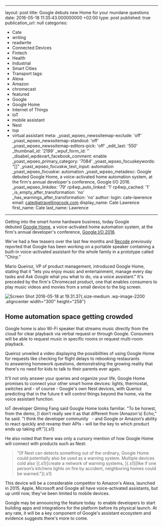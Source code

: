   - --
layout: post
title: Google debuts new Home for your mundane questions
date: 2016-05-18 11:35:43.000000000 +02:00
type: post
published: true
publication_url: null
categories:
  - Cate
  - writing
  - readwrite
  - Connected Devices
  - Fintech
  - Health
  - Industrial
  - Smart Cities
  - Transport
tags:
  - Alexa
  - Amazon
  - chromecast
  - featured
  - Google
  - Google Home
  - Internet of Things
  - IoT
  - mobile assistant
  - Nest
  - top
  - virtual assistant
meta:
  _yoast_wpseo_newssitemap-exclude: 'off'
  _yoast_wpseo_newssitemap-standout: 'off'
  _yoast_wpseo_newssitemap-editors-pick: 'off'
  _edit_last: '550'
  _thumbnail_id: '2199'
  _wpuf_form_id: ''
  _disabel_wpdevart_facebook_comment: enable
  _yoast_wpseo_primary_category: '7084'
  _yoast_wpseo_focuskeywords: "[]"
  _yoast_wpseo_focuskw_text_input: automation
  _yoast_wpseo_focuskw: automation
  _yoast_wpseo_metadesc: Google debuted Google Home, a voice-activated home automation
    system, at the firm's annual developer's conference, Google I/O 2016.
  _yoast_wpseo_linkdex: '79'
  rp4wp_auto_linked: '1'
  rp4wp_cached: '1'
  _is_empty_after_transformation: 'no'
  _has_warnings_after_transformation: 'no'
author:
  login: cate-lawrence
  email: cate@atravellingcook.com
  display_name: Cate Lawrence
  first_name: Cate
  last_name: Lawrence
---
Getting into the smart home hardware business, today Google
debuted [Google Home](https://home.google.com/), a voice-activated home
automation system, at the firm's annual developer's conference, [Google
I/O 2016](https://events.google.com/io2016/).

We've had a few teasers over the last few months
and [Recode](http://www.recode.net/2016/5/11/11658432/google-chirp-amazon-echo-rival) previously
reported that Google has been working on a portable speaker containing a
built-in voice-activated assistant for the whole family in a prototype
called "Chirp."

Mario Queiroz, VP of product management, introduced Google Home, stating
that it "lets you enjoy music and entertainment, manage every day tasks
and *Ask Google* what you what to do, via a voice assistant." It's
preceded by the firm's Chromecast product, one that enables consumers to
play music videos and movies from a small device to the big screen.

![Screen Shot 2016-05-18 at
19.31.37](rw-import/Screen-Shot-2016-05-18-at-19.31.37-300x258.jpg){.size-medium
.wp-image-2200 .aligncenter width="300" height="258"}

Home automation space getting crowded
-------------------------------------

Google home is also Wi-Fi speaker that streams music directly from the
cloud for clear playback via verbal request or through Google. Consumers
will be able to request music in specific rooms or request multi-room
playback.

Queiroz unveiled a video displaying the possibilities of using Google
Home for requests like checking for flight delays to rebooking
restaurants to answering homework questions, demonstrating the growing
reality that there's no need for kids to talk to their parents ever
again.

It'll not only answer your queries and organize your life, Google Home
promises to connect your other smart home devices: lights, thermostat,
switches and - of course - Google's own Nest devices, with Querioz
predicting that in the future it will control things beyond the home,
via the voice assistant function.

IoT developer Qiming Fang said Google Home looks familiar. "To be
honest, from the demo, [I don’t really see it as that different from
(Amazon's) Echo," he said. "I think the developer community   - and
Google or Amazon’s ability to react quickly and revamp their APIs - will
be the key to which product ends up taking off."]{.s1}

He also noted that there was only a cursory mention of how Google Home
will connect with products such as Nest:

> "[If Nest can detects something out of the ordinary, Google Home could
> potentially also be used as a warning system. Multiple devices cold
> also ]{.s1}[create a network of warning systems, ]{.s1}[like if one
> person’s kitchens lights on fire by accident, neighboring homes could
> be warned."]{.s1}

This device will be a considerable competitor to Amazon's Alexa,
launched in 2015. Apple, Microsoft and Google all have voice-activated
assistants, but up until now, they've been limited to mobile devices.

Google may be announcing the feature today  to enable developers to
start building apps and integrations for the platform before its
physical launch. At any rate, it will be a key component of Google's
assistant ecosystem and evidence suggests there's more to come.

 

 

 
